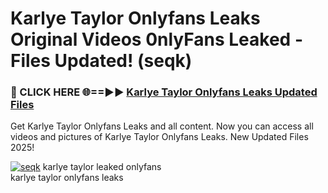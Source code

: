 # Karlye Taylor Onlyfans Leaks Original Videos 0nlyFans Leaked - Files Updated! (seqk)

<h3>🔴 CLICK HERE 🌐==►► <a href="https://tinyurl.com/2wckxsce" rel="nofollow">Karlye Taylor Onlyfans Leaks Updated Files</a></h3>

Get Karlye Taylor Onlyfans Leaks and all content. Now you can access all videos and pictures of Karlye Taylor Onlyfans Leaks. New Updated Files 2025!

[![seqk](https://i.imgur.com/AFduVYN.gif)](https://tinyurl.com/2wckxsce)
karlye taylor leaked onlyfans<br>
karlye taylor onlyfans leaks